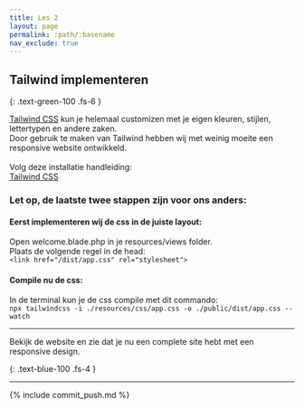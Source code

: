 ```yaml
---
title: Les 2
layout: page
permalink: :path/:basename
nav_exclude: true
---
```


## Tailwind implementeren
{: .text-green-100 .fs-6 }

[Tailwind CSS](https://tailwindcss.com/) kun je helemaal customizen met je eigen kleuren, stijlen, lettertypen en andere zaken.
<br>
Door gebruik te maken van Tailwind hebben wij met weinig moeite een responsive website ontwikkeld.<br>
<br>
Volg deze installatie handleiding: <br>
[Tailwind CSS](https://tailwindcss.com/docs/installation)
### Let op, de laatste twee stappen zijn voor ons anders:
#### Eerst implementeren wij de css in de juiste layout:<Br>
Open welcome.blade.php in je resources/views folder.<br>
Plaats de volgende regel in de head:<br>
```<link href="/dist/app.css" rel="stylesheet">```
<br>
#### Compile nu de css:
In de terminal kun je de css compile met dit commando:<Br>
```npx tailwindcss -i ./resources/css/app.css -o ./public/dist/app.css --watch ```


---

Bekijk de website en zie dat je nu een complete site hebt met een responsive design.

{: .text-blue-100 .fs-4 }

---

{% include commit_push.md %}


